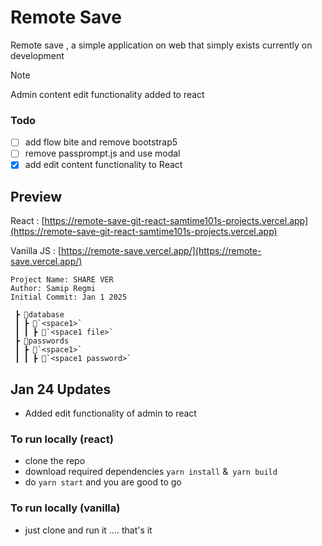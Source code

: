# Remote Save
Remote save , a simple application on web that simply exists currently on development

> [!NOTE]
> Admin content edit functionality added to react

### Todo
- [ ] add flow bite and remove bootstrap5
- [ ] remove passprompt.js and use modal
- [x] add edit content functionality to React
## Preview
React : [https://remote-save-git-react-samtime101s-projects.vercel.app](https://remote-save-git-react-samtime101s-projects.vercel.app)

Vanilla JS : [https://remote-save.vercel.app/](https://remote-save.vercel.app/)


```
Project Name: SHARE VER
Author: Samip Regmi
Initial Commit: Jan 1 2025
```
```
 ┣ 📂database
 ┃ ┣ 📂`<space1>`
 ┃ ┃ ┣ 📜`<space1 file>`
 ┣ 📂passwords
 ┃ ┣ 📂`<space1>`
 ┃ ┃ ┣ 📜`<space1 password>`
```
## Jan 24 Updates
- Added edit functionality of admin to react

### To run locally (react)
- clone the repo
- download required dependencies `yarn install` &` yarn build`
- do `yarn start` and you are good to go 

### To run locally (vanilla)
- just clone and run it .... that's it